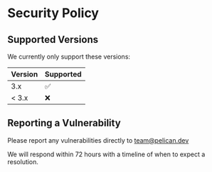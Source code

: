 # Security Policy

## Supported Versions

We currently only support these versions:

| Version | Supported          |
| ------- | ------------------ |
| 3.x     | :white_check_mark: |
| < 3.x   | :x:                |

## Reporting a Vulnerability

Please report any vulnerabilities directly to team@pelican.dev

We will respond within 72 hours with a timeline of when to expect a resolution.
